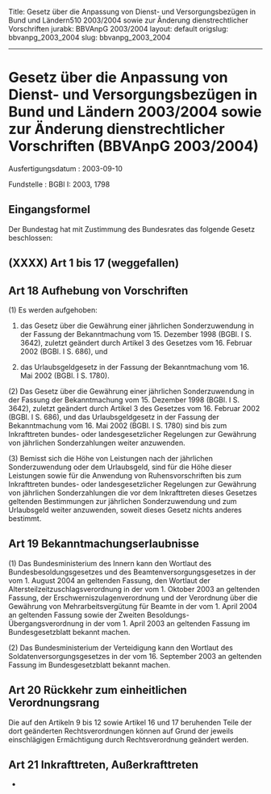 Title: Gesetz über die Anpassung von Dienst- und Versorgungsbezügen in Bund und Ländern510
  2003/2004 sowie zur Änderung dienstrechtlicher Vorschriften
jurabk: BBVAnpG 2003/2004
layout: default
origslug: bbvanpg_2003_2004
slug: bbvanpg_2003_2004

---

# Gesetz über die Anpassung von Dienst- und Versorgungsbezügen in Bund und Ländern 2003/2004 sowie zur Änderung dienstrechtlicher Vorschriften (BBVAnpG 2003/2004)

Ausfertigungsdatum
:   2003-09-10

Fundstelle
:   BGBl I: 2003, 1798



## Eingangsformel

Der Bundestag hat mit Zustimmung des Bundesrates das folgende Gesetz
beschlossen:


## (XXXX) Art 1 bis 17 (weggefallen)


## Art 18 Aufhebung von Vorschriften

(1) Es werden aufgehoben:

1.  das Gesetz über die Gewährung einer jährlichen Sonderzuwendung in der
    Fassung der Bekanntmachung vom 15. Dezember 1998 (BGBl. I S. 3642),
    zuletzt geändert durch Artikel 3 des Gesetzes vom 16. Februar 2002
    (BGBl. I S. 686), und


2.  das Urlaubsgeldgesetz in der Fassung der Bekanntmachung vom 16. Mai
    2002 (BGBl. I S. 1780).




(2) Das Gesetz über die Gewährung einer jährlichen Sonderzuwendung in
der Fassung der Bekanntmachung vom 15. Dezember 1998 (BGBl. I S.
3642), zuletzt geändert durch Artikel 3 des Gesetzes vom 16. Februar
2002 (BGBl. I S. 686), und das Urlaubsgeldgesetz in der Fassung der
Bekanntmachung vom 16. Mai 2002 (BGBl. I S. 1780) sind bis zum
Inkrafttreten bundes- oder landesgesetzlicher Regelungen zur Gewährung
von jährlichen Sonderzahlungen weiter anzuwenden.

(3) Bemisst sich die Höhe von Leistungen nach der jährlichen
Sonderzuwendung oder dem Urlaubsgeld, sind für die Höhe dieser
Leistungen sowie für die Anwendung von Ruhensvorschriften bis zum
Inkrafttreten bundes- oder landesgesetzlicher Regelungen zur Gewährung
von jährlichen Sonderzahlungen die vor dem Inkrafttreten dieses
Gesetzes geltenden Bestimmungen zur jährlichen Sonderzuwendung und zum
Urlaubsgeld weiter anzuwenden, soweit dieses Gesetz nichts anderes
bestimmt.


## Art 19 Bekanntmachungserlaubnisse

(1) Das Bundesministerium des Innern kann den Wortlaut des
Bundesbesoldungsgesetzes und des Beamtenversorgungsgesetzes in der vom
1\. August 2004 an geltenden Fassung, den Wortlaut der
Altersteilzeitzuschlagsverordnung in der vom 1. Oktober 2003 an
geltenden Fassung, der Erschwerniszulagenverordnung und der Verordnung
über die Gewährung von Mehrarbeitsvergütung für Beamte in der vom 1.
April 2004 an geltenden Fassung sowie der Zweiten Besoldungs-
Übergangsverordnung in der vom 1. April 2003 an geltenden Fassung im
Bundesgesetzblatt bekannt machen.

(2) Das Bundesministerium der Verteidigung kann den Wortlaut des
Soldatenversorgungsgesetzes in der vom 16. September 2003 an geltenden
Fassung im Bundesgesetzblatt bekannt machen.


## Art 20 Rückkehr zum einheitlichen Verordnungsrang

Die auf den Artikeln 9 bis 12 sowie Artikel 16 und 17 beruhenden Teile
der dort geänderten Rechtsverordnungen können auf Grund der jeweils
einschlägigen Ermächtigung durch Rechtsverordnung geändert werden.


## Art 21 Inkrafttreten, Außerkrafttreten

-

